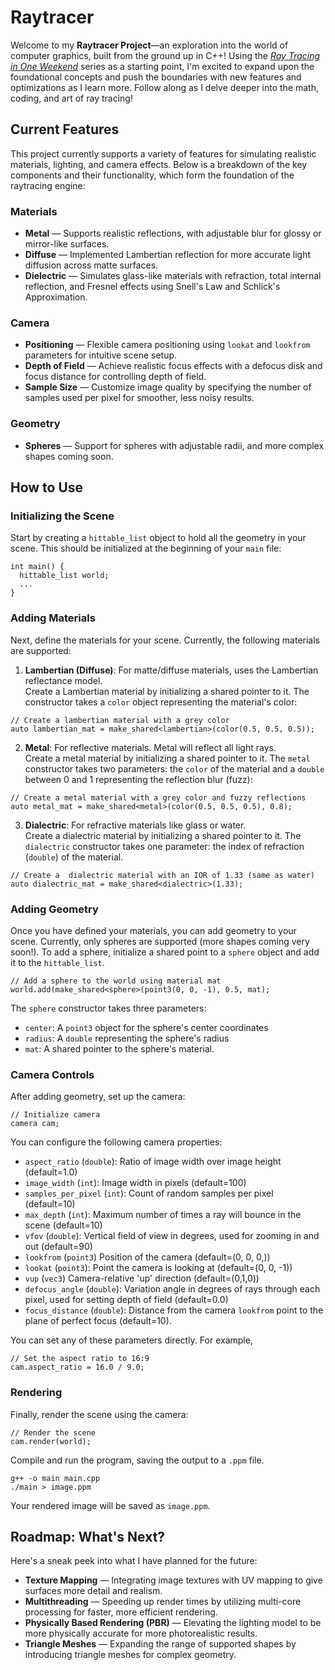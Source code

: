 # Raytracer

Welcome to my **Raytracer Project**&mdash;an exploration into the world of computer graphics, built from the ground up in C++! Using the [_Ray Tracing in One Weekend_](https://raytracing.github.io/books/RayTracingInOneWeekend.html) series as a starting point, I'm excited to expand upon the foundational concepts and push the boundaries with new features and optimizations as I learn more. Follow along as I delve deeper into the math, coding, and art of ray tracing!

## Current Features

This project currently supports a variety of features for simulating realistic materials, lighting, and camera effects. Below is a breakdown of the key components and their functionality, which form the foundation of the raytracing engine:

### Materials
- **Metal** &mdash; Supports realistic reflections, with adjustable blur for glossy or mirror-like surfaces.
- **Diffuse** &mdash; Implemented Lambertian reflection for more accurate light diffusion across matte surfaces.
- **Dielectric** &mdash; Simulates glass-like materials with refraction, total internal reflection, and Fresnel effects using Snell's Law and Schlick's Approximation.

### Camera
- **Positioning** &mdash; Flexible camera positioning using `lookat` and `lookfrom` parameters for intuitive scene setup.
- **Depth of Field** &mdash; Achieve realistic focus effects with a defocus disk and focus distance for controlling depth of field.
- **Sample Size** &mdash; Customize image quality by specifying the number of samples used per pixel for smoother, less noisy results.

### Geometry
- **Spheres** &mdash; Support for spheres with adjustable radii, and more complex shapes coming soon.

## How to Use
### Initializing the Scene
Start by creating a `hittable_list` object to hold all the geometry in your scene. This should be initialized at the beginning of your `main` file:
```
int main() {
  hittable_list world;
  ...
}
```

### Adding Materials
Next, define the materials for your scene. Currently, the following materials are supported:
1. **Lambertian (Diffuse)**: For matte/diffuse materials, uses the Lambertian reflectance model. \
Create a Lambertian material by initializing a shared pointer to it. The constructor takes a `color` object representing the material's color: 
```
// Create a lambertian material with a grey color
auto lambertian_mat = make_shared<lambertian>(color(0.5, 0.5, 0.5));
```
2.  **Metal**: For reflective materials. Metal will reflect all light rays. \
Create a metal material by initializing a shared pointer to it. The `metal` constructor takes two parameters: the `color` of the material and a `double` between 0 and 1 representing the reflection blur (fuzz):
```
// Create a metal material with a grey color and fuzzy reflections
auto metal_mat = make_shared<metal>(color(0.5, 0.5, 0.5), 0.8);
``` 
3. **Dialectric**: For refractive materials like glass or water.  \
Create a dialectric material by initializing a shared pointer to it. The `dialectric` constructor takes one parameter: the index of refraction (`double`) of the material.
```
// Create a  dialectric material with an IOR of 1.33 (same as water)
auto dialectric_mat = make_shared<dialectric>(1.33);
``` 

### Adding Geometry
Once you have defined your materials, you can add geometry to your scene. Currently, only spheres are supported (more shapes coming very soon!). To add a sphere, initialize a shared point to a `sphere` object and add it to the `hittable_list`. 
```
// Add a sphere to the world using material mat
world.add(make_shared<sphere>(point3(0, 0, -1), 0.5, mat);
```
The `sphere` constructor takes three parameters: 
- `center`: A `point3` object for the sphere's center coordinates
- `radius`: A `double` representing the sphere's radius
- `mat`: A shared pointer to the sphere's material.


### Camera Controls
After adding geometry, set up the camera:
```
// Initialize camera
camera cam;
```
You can configure the following camera properties:
- `aspect_ratio` (`double`): Ratio of image width over image height (default=1.0)
- `image_width` (`int`): Image width in pixels (default=100)
- `samples_per_pixel` (`int`): Count of random samples per pixel (default=10)
- `max_depth` (`int`): Maximum number of times a ray will bounce in the scene (default=10)
- `vfov` (`double`): Vertical field of view in degrees, used for zooming in and out (default=90)
- `lookfrom` (`point3`) Position of the camera (default=(0, 0, 0,))
- `lookat` (`point3`): Point the camera is looking at (default=(0, 0, -1))
- `vup` (`vec3`) Camera-relative 'up' direction (default=(0,1,0))
- `defocus_angle` (`double`): Variation angle in degrees of rays through each pixel, used for setting depth of field (default=0.0)
- `focus_distance` (`double`): Distance from the camera `lookfrom` point to the plane of perfect focus (default=10).

You can set any of these parameters directly. For example,
```
// Set the aspect ratio to 16:9
cam.aspect_ratio = 16.0 / 9.0;
```

### Rendering
Finally, render the scene using the camera:
```
// Render the scene
cam.render(world);
```
Compile and run the program, saving the output to a `.ppm` file.
```
g++ -o main main.cpp
./main > image.ppm
```
Your rendered image will be saved as `image.ppm`.

## Roadmap: What's Next?

Here's a sneak peek into what I have planned for the future:

- **Texture Mapping** — Integrating image textures with UV mapping to give surfaces more detail and realism.
- **Multithreading** — Speeding up render times by utilizing multi-core processing for faster, more efficient rendering.
- **Physically Based Rendering (PBR)** — Elevating the lighting model to be more physically accurate for more photorealistic results.
- **Triangle Meshes** — Expanding the range of supported shapes by introducing triangle meshes for complex geometry.



